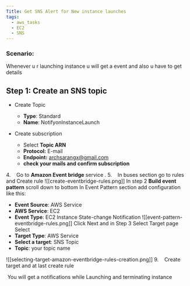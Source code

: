 ```yaml
---
Title: Get SNS Alert for New instance launches
tags:
  - aws_tasks
  - EC2
  - SNS
---
```

### Scenario: 
Whenever u r launching instance u will get a event and also u have to get details

## Step 1: Create an SNS topic
- Create Topic
   - **Type**:  Standard
   - **Name**: NotifyonInstanceLaunch
   
- Create subscription 
   - Select **Topic ARN**
   - **Protocol:** E-mail 
   - **Endpoint:** archsarangx@gmail.com
   - **check your mails and confirm subscription** 

4.    Go to **Amazon Event bridge** service .
5.    In buses section go to rules and Create rule
![[create-eventbridge-rules.png]]
In step 2 **Build event pattern** scroll down to bottom
In Event Pattern section add configuration like this:
- **Event Source**: AWS Service
- **AWS Service**: EC2
- **Event Type**: EC2 Instance State-change Notification
![[event-pattern-eventbridge-rules.png]]
Click Next and in Step 3 Select Target page Select
- **Target Type**: AWS Service
- **Select a target**: SNS Topic
- **Topic**: your topic name

![[selecting-target-amazon-eventbridge-rules-creation.png]]
9.    Create target and at last create rule

 You will get a notifications while Launching and terminating instance


